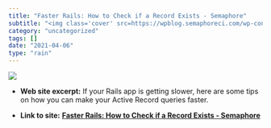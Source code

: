 ```yaml
---
title: "Faster Rails: How to Check if a Record Exists - Semaphore"
subtitle: "<img class='cover' src=https://wpblog.semaphoreci.com/wp-content/uploads/2017/03/Group-4537.jpg>"
category: "uncategorized"
tags: []
date: "2021-04-06"
type: "rain"
---
```

<img class="cover" src=https://wpblog.semaphoreci.com/wp-content/uploads/2017/03/Group-4537.jpg>



* **Web site excerpt:** If your Rails app is getting slower, here are some tips on how you can make your Active Record queries faster.

* **Link to site:** **[Faster Rails: How to Check if a Record Exists - Semaphore](http://semaphoreci.com/blog/2017/03/14/faster-rails-how-to-check-if-a-record-exists.html)**